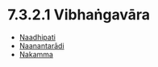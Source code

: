 

# 7.3.2.1 Vibhaṅgavāra

* [Naadhipati](7.3.2.1/Naadhipati.md)
* [Naanantarādi](7.3.2.1/Naanantaradi.md)
* [Nakamma](7.3.2.1/Nakamma.md)



